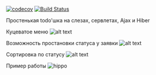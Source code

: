 [![codecov](https://codecov.io/gh/RInZ26/job4j_dreamjob/branch/master/graph/badge.svg)](https://codecov.io/gh/RInZ26/job4j_dreamjob)
[![Build Status](https://travis-ci.org/RInZ26/job4j_dreamjob.svg?branch=master)](https://travis-ci.org/RInZ26/job4j_dreamjob)

Простенькая todo'шка на слезах, сервлетах, Ajax и Hiber

Куцеватое меню
![alt text](https://i.ibb.co/LhFWggX/1.jpg)

Возможность простановки статуса у заявки
![alt text](https://i.ibb.co/ZMxXy5D/2.jpg)

Сортировка по статусу
![alt text](https://i.ibb.co/7GD1yfr/3.jpg)

Пример работы
![hippo](https://i.ibb.co/TRFMjmd/job4j-TODO.gif)